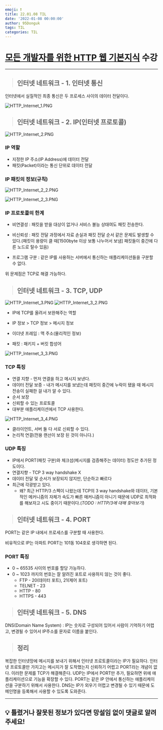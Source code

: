 ```yaml
---
emoji: ❗
title: 22.01.08 TIL
date: '2022-01-08 00:00:00'
author: 95Donguk
tags: TIL
categories: TIL
---
```


# [모든 개발자를 위한 HTTP 웹 기본지식](https://www.inflearn.com/course/http-%EC%9B%B9-%EB%84%A4%ED%8A%B8%EC%9B%8C%ED%81%AC) 수강
***
> ## 인터넷 네트워크 - 1. 인터넷 통신

인터넷에서 실질적인 최종 통신은 두 프로세스 사이의 데이터 전달이다.

![HTTP_Internet_1.PNG](HTTP_Internet_1.PNG)

> ## 인터넷 네트워크 - 2. IP(인터넷 프로토콜)

![HTTP_Internet_2.PNG](HTTP_Internet_2.PNG)

### IP 역할
* 지정한 IP 주소(IP Address)에 데이터 전달
* 패킷(Packet)이라는 통신 단위로 데이터 전달

### IP 패킷의 정보(규칙)

![HTTP_Internet_2_2.PNG](HTTP_Internet_2_2.PNG)

![HTTP_Internet_2_3.PNG](HTTP_Internet_2_3.PNG)

### IP 프로토콜의 한계
* 비연결성 : 패킷을 받을 대상이 없거나 서비스 불능 상태여도 패킷 전송한다.

* 비신뢰성 : 패킷 전달 과정에서 자료 손실과 패킷 전달 순서 같은 문제도 발생할 수 있다.(패킷이 용량이 클 때[1500byte 이상 보통 나누어서 보냄] 패킷들이 중간에 다른 노드로 탈수 있음)

* 프로그램 구분 : 같은 IP를 사용하는 서버에서 통신하는 애플리케이션들을 구분할 수 없다.

위 문제점은 TCP로 해결 가능하다.

> ## 인터넷 네트워크 - 3. TCP, UDP

![HTTP_Internet_3.PNG](HTTP_Internet_3.PNG)
![HTTP_Internet_3_2.PNG](HTTP_Internet_3_2.PNG)

* IP에 TCP를 올려서 보완해주는 역할

* IP 정보 > TCP 정보 > 메시지 정보

* 이더넷 프레임 : 맥 주소(물리적인 정보)

* 패킷 : 패키지 + 버킷 합성어

![HTTP_Internet_3_3.PNG](HTTP_Internet_3_3.PNG)

### TCP 특징
* 연결 지향 - 먼저 연결을 하고 메시지 보낸다.
* 데이터 전달 보증 - 내가 메시지를 보냈는데 패킷이 중간에 누락이 됐을 때 메시지 전송이 실패한 걸 내가 알 수 있다.
* 순서 보장 
* 신뢰할 수 있는 프로토콜
* 대부분 애플리케이션에서 TCP 사용한다.

![HTTP_Internet_3_4.PNG](HTTP_Internet_3_4.PNG)
* 클라이언트, 서버 둘 다  서로 신뢰할 수 있다.
* 논리적 연결(전용 랜선이 보장 된 것이 아니다.)

### UDP 특징
* IP에서 PORT(패킷 구분)와 체크섬(메시지를 검증해주는 데이터) 정도만 추가된 정도이다.
* 연결지향  - TCP 3 way handshake X
* 데이터 전달 및 순서가 보장되지 않지만, 단순하고 빠르다
* 최근에 각광받고 있다.
    * 왜? 최근 HTTP/3 스펙이 나왔는데 TCP의 3 way handshake와 데이터, 기본적인 메커니즘의 자체가 속도가 빠른 매커니즘이 아니기 때문에 UDP로 최적화를 해보자고 시도 중이기 때문이다.(*TODO : HTTP/3에 대해 찾아보기*)



> ## 인터넷 네트워크 - 4. PORT

PORT는 같은 IP 내에서 프로세스를 구분할 때 사용한다.

비유적으로 IP는 아파트 PORT는 101동 104호로 생각하면 된다.

### PORT 특징
* 0 ~ 65535 사이의 번호를 할당 가능하다.
* 0 ~ 1023 까지의 번호는 잘 알려진 포트로 사용하지 않는 것이 좋다.
    * FTP - 20(데이터 포트), 21(제어 포트)
    * TELNET - 23
    * HTTP - 80
    * HTTPS - 443

> ## 인터넷 네트워크 - 5. DNS

DNS(Domain Name System) : IP는 숫자로 구성되어 있어서 사람이 기억하기 어렵고, 변경될 수 있어서 IP주소를 문자로 이름을 붙인다.

> ## 정리

복잡한 인터넷망에 메시지를 보내기 위해서 인터넷 프로토콜이라는 IP가 필요하다.
인터넷 프로토콜만 가지고는 메시지가 잘 도착했는지 신뢰하기 어렵고 PORT라는 개념이 없다. 이러한 문제를 TCP가 해결해준다. UDP는 IP에서 PORT만 추가, 필요하면 위에 애플리케이션으로 기능을 확장할 수 있다. PORT는 같은 IP 안에서 통신하는 애플리케이션을 구분하기 위해서 사용한다. DNS는 IP가 외우기 어렵고 변경될 수 있기 때문에 도메인명을 등록해서 사용할 수 있도록 도와준다.

***
## 💡 틀렸거나 잘못된 정보가 있다면 망설임 없이 댓글로 알려주세요!

